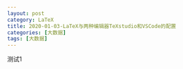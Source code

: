 ```yaml
---
layout: post
category: LaTeX
title: 2020-01-03-LaTeX与两种编辑器TeXstudio和VSCode的配置
categories: [大数据]
tags: [大数据]
---
```

测试1